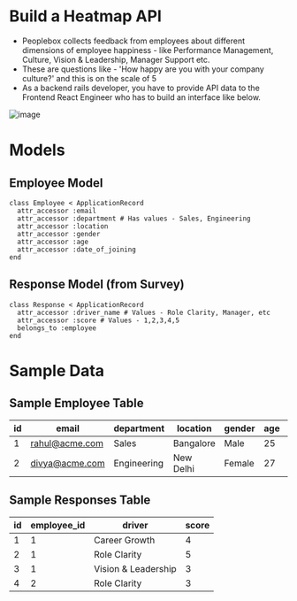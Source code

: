 # Build a Heatmap API

- Peoplebox collects feedback from employees about different dimensions of employee happiness - like Performance Management, Culture, Vision & Leadership, Manager Support etc.
- These are questions like - 'How happy are you with your company culture?' and this is on the scale of 5
- As a backend rails developer, you have to provide API data to the Frontend React Engineer who has to build an interface like below.

![image](https://user-images.githubusercontent.com/39259/89119488-759f1c00-d4cc-11ea-80ad-8a7792f73000.png)

# Models     

## Employee Model
```
class Employee < ApplicationRecord
  attr_accessor :email
  attr_accessor :department # Has values - Sales, Engineering
  attr_accessor :location
  attr_accessor :gender
  attr_accessor :age
  attr_accessor :date_of_joining
end
```

## Response Model (from Survey)

```
class Response < ApplicationRecord
  attr_accessor :driver_name # Values - Role Clarity, Manager, etc
  attr_accessor :score # Values - 1,2,3,4,5
  belongs_to :employee
end
```

# Sample Data
## Sample Employee Table

| id | email          |	department   | location |	gender |age |	date_of_joining |
|----|----------------|--------------|----------|--------|----|-----------------|
| 1	 | rahul@acme.com |	Sales	| Bangalore |	Male |	25 |	25-01-2018 |
| 2	 | divya@acme.com |	Engineering |	New Delhi |	Female |	27 |	11-08-2018 |

## Sample Responses Table
| id |	employee_id	| driver |	score |
|----|--------------|--------|--------|
| 1  |   1	| Career Growth	| 4 |
| 2  |	1	| Role Clarity |	5 |
| 3	 | 1	| Vision & Leadership |	3 |
| 4  |	2	| Role Clarity |	3 |
